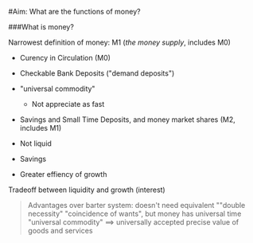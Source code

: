 #Aim: What are the functions of money?

###What is money?

Narrowest definition of money: M1 (*the money supply*, includes M0)
- Curency in Circulation (M0)
- Checkable Bank Deposits ("demand deposits")
- "universal commodity"
  - Not appreciate as fast

- Savings and Small Time Deposits, and money market shares (M2, includes M1)
- Not liquid
- Savings
- Greater effiency of growth

Tradeoff between liquidity and growth (interest)

> Advantages over barter system: doesn't need equivalent ""double necessity"
"coincidence of wants", but money has universal time
"universal commodity" ==> universally accepted
precise value of goods and services
